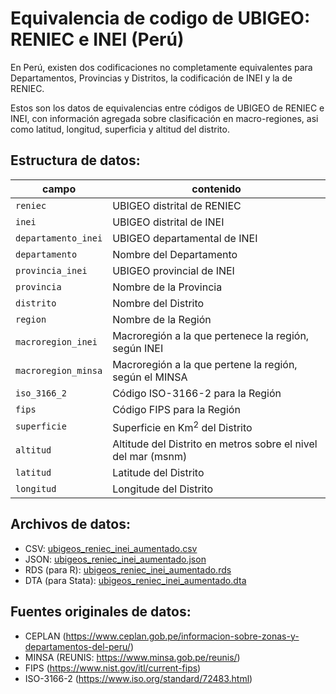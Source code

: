 # Equivalencia de codigo de UBIGEO: RENIEC e INEI (Perú)

En Perú, existen dos codificaciones no completamente equivalentes para Departamentos, Provincias y Distritos, la codificación de INEI y la de RENIEC.

Estos son los datos de equivalencias entre códigos de UBIGEO de RENIEC e INEI, con información agregada sobre clasificación en macro-regiones, asi como latitud, longitud, superficia y altitud del distrito.

## Estructura de datos:

| campo | contenido |
|-------|-----------|
| `reniec` | UBIGEO distrital de RENIEC |
| `inei` | UBIGEO distrital de INEI |
| `departamento_inei` | UBIGEO departamental de INEI |
| `departamento` | Nombre del Departamento |
| `provincia_inei` | UBIGEO provincial de INEI |
| `provincia` | Nombre de la Provincia |
| `distrito` | Nombre del Distrito |
| `region` | Nombre de la Región |
| `macroregion_inei` | Macroregión a la que pertenece la región, según INEI | 
| `macroregion_minsa` | Macroregión a la que pertene la región, según el MINSA |
| `iso_3166_2` | Código ISO-3166-2 para la Región |
| `fips` | Código FIPS para la Región |
| `superficie` | Superficie en Km<sup>2</sup> del Distrito |
| `altitud` | Altitude del Distrito en metros sobre el nivel del mar (msnm) |
| `latitud` | Latitude del Distrito |
| `longitud` | Longitude del Distrito |

## Archivos de datos:

- CSV: [ubigeos_reniec_inei_aumentado.csv](ubigeos_reniec_inei_aumentado.csv)
- JSON: [ubigeos_reniec_inei_aumentado.json](ubigeos_reniec_inei_aumentado.json)
- RDS (para R): [ubigeos_reniec_inei_aumentado.rds](ubigeos_reniec_inei_aumentado.rds)
- DTA (para Stata): [ubigeos_reniec_inei_aumentado.dta](ubigeos_reniec_inei_aumentado.dta)


## Fuentes originales de datos:

- CEPLAN (https://www.ceplan.gob.pe/informacion-sobre-zonas-y-departamentos-del-peru/)
- MINSA (REUNIS: https://www.minsa.gob.pe/reunis/)
- FIPS (https://www.nist.gov/itl/current-fips)
- ISO-3166-2 (https://www.iso.org/standard/72483.html)
